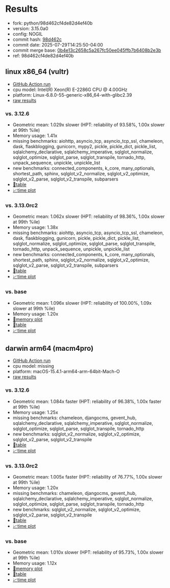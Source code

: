 # Results

- fork: python/98d462cf4de82d4ef40b
- version: 3.15.0a0
- config: NOGIL
- commit hash: [98d462c](https://github.com/python/cpython/commit/98d462c)
- commit date: 2025-07-29T14:25:50-04:00
- commit merge base: [0b4e13c2658c5a267fc50ee045ffb7b6408b2e3b](https://github.com/python/cpython/commit/0b4e13c2658c5a267fc50ee045ffb7b6408b2e3b)
- ref: 98d462cf4de82d4ef40b

## linux x86_64 (vultr)

- [GitHub Action run](https://github.com/facebookexperimental/free-threading-benchmarking/actions/runs/16610480476)
- cpu model: Intel(R) Xeon(R) E-2286G CPU @ 4.00GHz
- platform: Linux-6.8.0-55-generic-x86_64-with-glibc2.39
- [raw results](bm-20250729-vultr-x86_64-python-98d462cf4de82d4ef40b-3.15.0a0-98d462c.json)

### vs. 3.12.6

- Geometric mean: 1.029x slower (HPT: reliability of 93.58%, 1.00x slower at 99th %ile)
- Memory usage: 1.41x
- missing benchmarks: aiohttp, asyncio_tcp, asyncio_tcp_ssl, chameleon, dask, flaskblogging, gunicorn, mypy2, pickle, pickle_dict, pickle_list, sqlalchemy_declarative, sqlalchemy_imperative, sqlglot_normalize, sqlglot_optimize, sqlglot_parse, sqlglot_transpile, tornado_http, unpack_sequence, unpickle, unpickle_list
- new benchmarks: connected_components, k_core, many_optionals, shortest_path, sphinx, sqlglot_v2_normalize, sqlglot_v2_optimize, sqlglot_v2_parse, sqlglot_v2_transpile, subparsers
- [📄table](bm-20250729-vultr-x86_64-python-98d462cf4de82d4ef40b-3.15.0a0-98d462c-vs-3.12.6.md)
- [📈time plot](bm-20250729-vultr-x86_64-python-98d462cf4de82d4ef40b-3.15.0a0-98d462c-vs-3.12.6.svg)

### vs. 3.13.0rc2

- Geometric mean: 1.062x slower (HPT: reliability of 98.36%, 1.00x slower at 99th %ile)
- Memory usage: 1.38x
- missing benchmarks: aiohttp, asyncio_tcp, asyncio_tcp_ssl, chameleon, dask, flaskblogging, gunicorn, pickle, pickle_dict, pickle_list, sqlglot_normalize, sqlglot_optimize, sqlglot_parse, sqlglot_transpile, tornado_http, unpack_sequence, unpickle, unpickle_list
- new benchmarks: connected_components, k_core, many_optionals, shortest_path, sphinx, sqlglot_v2_normalize, sqlglot_v2_optimize, sqlglot_v2_parse, sqlglot_v2_transpile, subparsers
- [📄table](bm-20250729-vultr-x86_64-python-98d462cf4de82d4ef40b-3.15.0a0-98d462c-vs-3.13.0rc2.md)
- [📈time plot](bm-20250729-vultr-x86_64-python-98d462cf4de82d4ef40b-3.15.0a0-98d462c-vs-3.13.0rc2.svg)

### vs. base

- Geometric mean: 1.096x slower (HPT: reliability of 100.00%, 1.09x slower at 99th %ile)
- Memory usage: 1.20x
- [🧠memory plot](bm-20250729-vultr-x86_64-python-98d462cf4de82d4ef40b-3.15.0a0-98d462c-vs-base-mem.svg)
- [📄table](bm-20250729-vultr-x86_64-python-98d462cf4de82d4ef40b-3.15.0a0-98d462c-vs-base.md)
- [📈time plot](bm-20250729-vultr-x86_64-python-98d462cf4de82d4ef40b-3.15.0a0-98d462c-vs-base.svg)

## darwin arm64 (macm4pro)

- [GitHub Action run](https://github.com/facebookexperimental/free-threading-benchmarking/actions/runs/16610480476)
- cpu model: missing
- platform: macOS-15.4.1-arm64-arm-64bit-Mach-O
- [raw results](bm-20250729-macm4pro-arm64-python-98d462cf4de82d4ef40b-3.15.0a0-98d462c.json)

### vs. 3.12.6

- Geometric mean: 1.084x faster (HPT: reliability of 96.38%, 1.00x faster at 99th %ile)
- Memory usage: 1.25x
- missing benchmarks: chameleon, djangocms, gevent_hub, sqlalchemy_declarative, sqlalchemy_imperative, sqlglot_normalize, sqlglot_optimize, sqlglot_parse, sqlglot_transpile, tornado_http
- new benchmarks: sqlglot_v2_normalize, sqlglot_v2_optimize, sqlglot_v2_parse, sqlglot_v2_transpile
- [📄table](bm-20250729-macm4pro-arm64-python-98d462cf4de82d4ef40b-3.15.0a0-98d462c-vs-3.12.6.md)
- [📈time plot](bm-20250729-macm4pro-arm64-python-98d462cf4de82d4ef40b-3.15.0a0-98d462c-vs-3.12.6.svg)

### vs. 3.13.0rc2

- Geometric mean: 1.005x faster (HPT: reliability of 76.77%, 1.00x slower at 99th %ile)
- Memory usage: 1.20x
- missing benchmarks: chameleon, djangocms, gevent_hub, sqlalchemy_declarative, sqlalchemy_imperative, sqlglot_normalize, sqlglot_optimize, sqlglot_parse, sqlglot_transpile, tornado_http
- new benchmarks: sqlglot_v2_normalize, sqlglot_v2_optimize, sqlglot_v2_parse, sqlglot_v2_transpile
- [📄table](bm-20250729-macm4pro-arm64-python-98d462cf4de82d4ef40b-3.15.0a0-98d462c-vs-3.13.0rc2.md)
- [📈time plot](bm-20250729-macm4pro-arm64-python-98d462cf4de82d4ef40b-3.15.0a0-98d462c-vs-3.13.0rc2.svg)

### vs. base

- Geometric mean: 1.010x slower (HPT: reliability of 95.73%, 1.00x slower at 99th %ile)
- Memory usage: 1.12x
- [🧠memory plot](bm-20250729-macm4pro-arm64-python-98d462cf4de82d4ef40b-3.15.0a0-98d462c-vs-base-mem.svg)
- [📄table](bm-20250729-macm4pro-arm64-python-98d462cf4de82d4ef40b-3.15.0a0-98d462c-vs-base.md)
- [📈time plot](bm-20250729-macm4pro-arm64-python-98d462cf4de82d4ef40b-3.15.0a0-98d462c-vs-base.svg)

